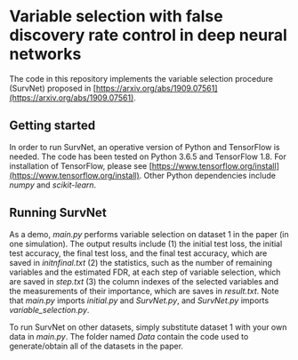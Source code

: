 # Variable selection with false discovery rate control in deep neural networks

The code in this repository implements the variable selection procedure (SurvNet) proposed in [https://arxiv.org/abs/1909.07561](https://arxiv.org/abs/1909.07561).

## Getting started

In order to run SurvNet, an operative version of Python and TensorFlow is needed. The code has been tested on Python 3.6.5 and TensorFlow 1.8. For installation of TensorFlow, please see [https://www.tensorflow.org/install](https://www.tensorflow.org/install). Other Python dependencies include *numpy* and *scikit-learn*.

## Running SurvNet

As a demo, *main.py* performs variable selection on dataset 1 in the paper (in one simulation). The output results include (1) the initial test loss, the initial test accuracy, the final test loss, and the final test accuracy, which are saved in *initnfinal.txt* (2) the statistics, such as the number of remaining variables and the estimated FDR, at each step of variable selection, which are saved in *step.txt* (3) the column indexes of the selected variables and the measurements of their importance, which are saves in *result.txt*. Note that *main.py* imports *initial.py* and *SurvNet.py*, and *SurvNet.py* imports *variable_selection.py*.

To run SurvNet on other datasets, simply substitute dataset 1 with your own data in *main.py*. The folder named *Data* contain the code used to generate/obtain all of the datasets in the paper.
